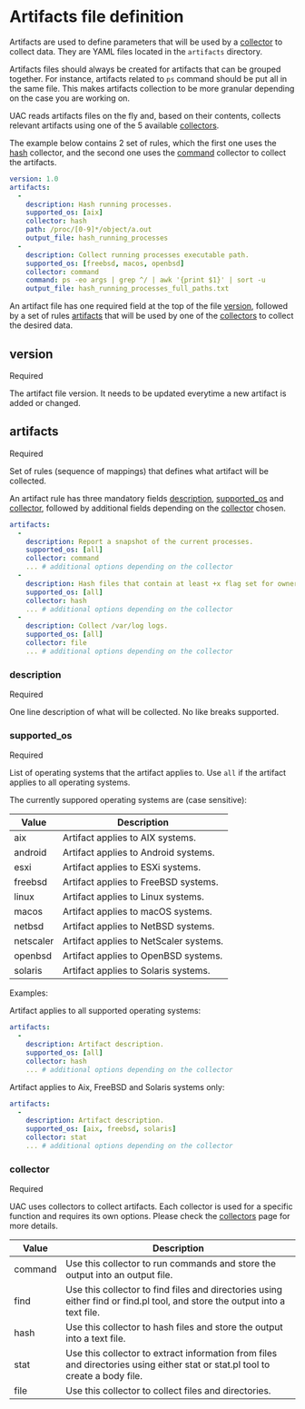# Artifacts file definition

Artifacts are used to define parameters that will be used by a [collector](collectors.md) to collect data. They are YAML files located in the ```artifacts``` directory.

Artifacts files should always be created for artifacts that can be grouped together. For instance, artifacts related to ```ps``` command should be put all in the same file. This makes artifacts collection to be more granular depending on the case you are working on.

UAC reads artifacts files on the fly and, based on their contents, collects relevant artifacts using one of the 5 available [collectors](collectors.md).

The example below contains 2 set of rules, which the first one uses the [hash](collectors.md#hash-collector) collector, and the second one uses the [command](collectors.md#command-collector) collector to collect the artifacts.

```yaml
version: 1.0
artifacts:
  -
    description: Hash running processes.
    supported_os: [aix]
    collector: hash
    path: /proc/[0-9]*/object/a.out
    output_file: hash_running_processes
  -
    description: Collect running processes executable path.
    supported_os: [freebsd, macos, openbsd]
    collector: command
    command: ps -eo args | grep ^/ | awk '{print $1}' | sort -u
    output_file: hash_running_processes_full_paths.txt
```

An artifact file has one required field at the top of the file [version](#version), followed by a set of rules [artifacts](#artifacts) that will be used by one of the [collectors](collectors.md) to collect the desired data.

## version
<span class="required">Required</span>

The artifact file version. It needs to be updated everytime a new artifact is added or changed.

## artifacts
<span class="required">Required</span>

Set of rules (sequence of mappings) that defines what artifact will be collected. 

An artifact rule has three mandatory fields [description](#description), [supported_os](#supported_os) and [collector](#collector), followed by additional fields depending on the [collector](collectors.md) chosen.

```yaml
artifacts:
  -
    description: Report a snapshot of the current processes.
    supported_os: [all]
    collector: command
    ... # additional options depending on the collector
  -
    description: Hash files that contain at least +x flag set for owner.
    supported_os: [all]
    collector: hash
    ... # additional options depending on the collector
  -
    description: Collect /var/log logs.
    supported_os: [all]
    collector: file
    ... # additional options depending on the collector
```

### description
<span class="required">Required</span>

One line description of what will be collected. No like breaks supported.

### supported_os
<span class="required">Required</span>

List of operating systems that the artifact applies to. Use ```all``` if the artifact applies to all operating systems.

The currently suppored operating systems are (case sensitive):

| Value | Description |
| ----- | ----------- |
| aix | Artifact applies to AIX systems. |
| android | Artifact applies to Android systems. |
| esxi | Artifact applies to ESXi systems. |
| freebsd | Artifact applies to FreeBSD systems. |
| linux | Artifact applies to Linux systems. |
| macos | Artifact applies to macOS systems. |
| netbsd | Artifact applies to NetBSD systems. |
| netscaler | Artifact applies to NetScaler systems. |
| openbsd | Artifact applies to OpenBSD systems. |
| solaris | Artifact applies to Solaris systems. |

Examples:

Artifact applies to all supported operating systems:

```yaml
artifacts:
  -
    description: Artifact description.
    supported_os: [all]
    collector: hash
    ... # additional options depending on the collector
```

Artifact applies to Aix, FreeBSD and Solaris systems only:

```yaml
artifacts:
  -
    description: Artifact description.
    supported_os: [aix, freebsd, solaris]
    collector: stat
    ... # additional options depending on the collector
```

### collector
<span class="required">Required</span>

UAC uses collectors to collect artifacts. Each collector is used for a specific function and requires its own options. Please check the [collectors](collectors.md) page for more details.

| Value | Description |
| ----- | ----------- |
| command | Use this collector to run commands and store the output into an output file. |
| find | Use this collector to find files and directories using either find or find.pl tool, and store the output into a text file. |
| hash | Use this collector to hash files and store the output into a text file. |
| stat | Use this collector to extract information from files and directories using either stat or stat.pl tool to create a body file. |
| file | Use this collector to collect files and directories. |

